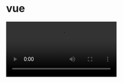 # vue


<video src="http://7xr193.com1.z0.glb.clouddn.com/test.mp4" controls="controls">
您的浏览器不支持 video 标签。
</video>
